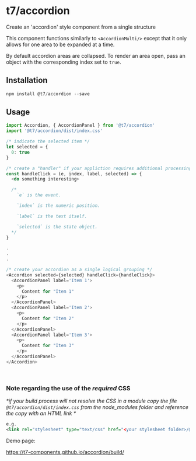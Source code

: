 # t7/accordion

Create an 'accordion' style component from a single structure

This component functions similarly to `<AccordionMulti/>` except that it only allows for one area to be expanded at a time.

By default accordion areas are collapsed. To render an area open, pass an object with the corresponding index set to `true`.


## Installation
```js
npm install @t7/accordion --save
```

## Usage
```js
import Accordion, { AccordionPanel } from '@t7/accordion'
import '@t7/accordion/dist/index.css'
```
```js
/* indicate the selected item */
let selected = {
  0: true
}

/* create a "handler" if your appliction requires additional processing when tabs are selected */
const handleClick = (e, index, label, selected) => {
  <do something interesting>

  /*
    `e` is the event.

    `index` is the numeric position.

    `label` is the text itself.

    `selected` is the state object.
  */
}

.
.
.

/* create your accordion as a single logical grouping */
<Accordion selected={selected} handleClick={handleClick}>
  <AccordionPanel label='Item 1'>
    <p>
      Content for "Item 1"
    </p>
  </AccordionPanel>
  <AccordionPanel label='Item 2'>
    <p>
      Content for "Item 2"
    </p>
  </AccordionPanel>
  <AccordionPanel label='Item 3'>
    <p>
      Content for "Item 3"
    </p>
  </AccordionPanel>
</Accordion>

```
&nbsp;
&nbsp;

### Note regarding the use of the _required_ CSS
_*if your build process will not resolve the CSS in a module copy the file `@t7/accordion/dist/index.css` from the node_modules folder and reference the copy with an HTML link *_  
  
```xml
e.g.
<link rel="stylesheet" type="text/css" href="<your stylesheet folder>/@t7/accordion/dist/index.css">
```

Demo page:

https://t7-components.github.io/accordion/build/
